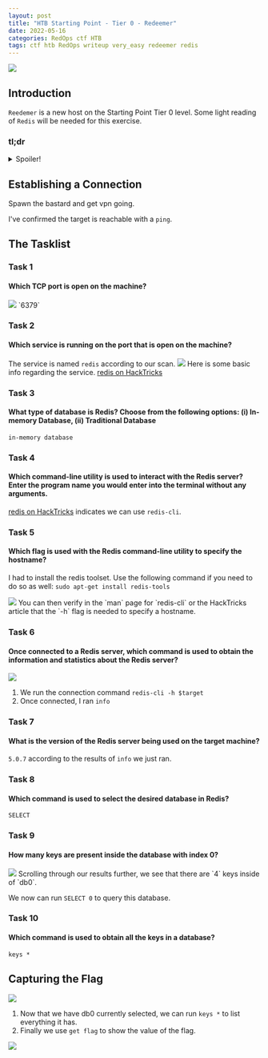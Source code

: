 ```yaml
---
layout: post
title: "HTB Starting Point - Tier 0 - Redeemer"
date: 2022-05-16
categories: RedOps ctf HTB
tags: ctf htb RedOps writeup very_easy redeemer redis
---
```

<img src='/assets/img/ctf/htb/sp/tier0/redeemer/redeemer.PNG'/>

## Introduction
`Reedemer` is a new host on the Starting Point Tier 0 level. Some light reading of `Redis` will be needed for this exercise.

### tl;dr                                                                                      
<details>                                                                                      
  <summary>Spoiler!</summary>

   1. Scan tartet. Redis is on TCP `6379`. <br/>                                   
   2. Reference HackTricks [Redis](https://book.hacktricks.xyz/network-services-pentesting/6379-pentesting-redis#basic-information) page.<br/>        
   3. Install `redis-tools` if applicable. Connect with `redis-cli -h $target` <br/>
   4. run `info` and look for the database that has keys (`db0`). `SELECT 0` <br/>
   5. Enter `keys *` to show all the keys by name. Then `GET flag` to win.                           <figure><img src='/assets/img/ctf/htb/sp/tier0/redeemer/redeemer1.PNG'/> <figcaption>And Jesus wept, for the coupons were hella expired. </figcaption></figure>
</details>

## Establishing a Connection

Spawn the bastard and get vpn going.

I've confirmed the target is reachable with a `ping`.

## The Tasklist

### Task 1
#### Which TCP port is open on the machine?
<img src='/assets/img/ctf/htb/sp/tier0/redeemer/1nmap.png'/>
`6379`

### Task 2
#### Which service is running on the port that is open on the machine?

The service is named `redis` according to our scan.
<img src='/assets/img/ctf/htb/sp/tier0/redeemer/1redis.PNG'/>
Here is some basic info regarding the service.
[redis on HackTricks](https://book.hacktricks.xyz/network-services-pentesting/6379-pentesting-redis#basic-information)

### Task 3
#### What type of database is Redis? Choose from the following options: (i) In-memory Database, (ii) Traditional Database

`in-memory database`

### Task 4 
#### Which command-line utility is used to interact with the Redis server? Enter the program name you would enter into the terminal without any arguments.

[redis on HackTricks](https://book.hacktricks.xyz/network-services-pentesting/6379-pentesting-redis#banner) indicates we can use `redis-cli`.

### Task 5
#### Which flag is used with the Redis command-line utility to specify the hostname?

I had to install the redis toolset. Use the following command if you need to do so as well:
`sudo apt-get install redis-tools`

<img src='/assets/img/ctf/htb/sp/tier0/redeemer/2redistools.png'/>
You can then verify in the `man` page for `redis-cli` or the HackTricks article that the `-h` flag is needed to specify a hostname.

### Task 6
#### Once connected to a Redis server, which command is used to obtain the information and statistics about the Redis server?

<img src='/assets/img/ctf/htb/sp/tier0/redeemer/3redisnfo.png'/>

1. We run the connection command `redis-cli -h $target`
2. Once connected, I ran `info`

### Task 7
#### What is the version of the Redis server being used on the target machine?

`5.0.7` according to the results of `info` we just ran.

### Task 8
#### Which command is used to select the desired database in Redis?

`SELECT`

### Task 9
#### How many keys are present inside the database with index 0?

<img src='/assets/img/ctf/htb/sp/tier0/redeemer/4rediskeys.png'/>
Scrolling through our results further, we see that there are `4` keys inside of `db0`.

We now can run `SELECT 0` to query this database.

### Task 10
#### Which command is used to obtain all the keys in a database?

`keys *`

## Capturing the Flag

<img src='/assets/img/ctf/htb/sp/tier0/redeemer/5keys.png'/>

1. Now that we have db0 currently selected, we can run `keys *` to list everything it has.
2. Finally we use `get flag` to show the value of the flag.

<img src='/assets/img/ctf/htb/sp/tier0/redeemer/redeemer.gif'/>
